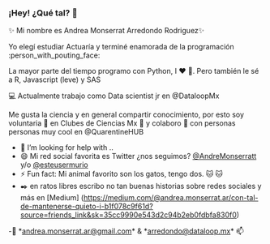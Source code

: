 ### ¡Hey! ¿Qué tal? 👋

✨ Mi nombre es Andrea Monserrat Arredondo Rodriguez✨ 

Yo elegí estudiar Actuaría y terminé enamorada de la programación :person_with_pouting_face:

La mayor parte del tiempo programo con Python, I :heart: :snake:.
Pero también le sé a R, Javascript (leve) y SAS

:computer: Actualmente trabajo como Data scientist jr en @DataloopMx


Me gusta la ciencia y en general compartir conocimiento, por esto soy voluntaria 🔭 en Clubes de Ciencias Mx
:dart: y colaboro 👯 con personas personas muy cool en @QuarentineHUB


- 🤔 I’m looking for help with ..
- 😄 Mi red social favorita es Twitter ¿nos seguimos? [@AndreMonserratt](https://twitter.com/AndreMonserratt) y/o [@esteusermurio](https://twitter.com/esteusermurio)
- ⚡ Fun fact: Mi animal favorito son los gatos, tengo dos. :cat: :cat:
- :black_nib: en ratos libres escribo no tan buenas historias sobre redes sociales y más en [Medium] (https://medium.com/@andrea.monserrat.ar/con-tal-de-mantenerse-quieto-i-b1f078c9f61d?source=friends_link&sk=35cc9990e543d2c94b2eb0fdbfa830f0)


-:email: \*andrea.monserrat.ar@gmail.com\*  & \*arredondo@dataloop.mx\* 📫


<!--
**Andrea-Monserrat/Andrea-Monserrat** is a ✨ _special_ ✨ repository because its `README.md` (this file) appears on your GitHub profile.
